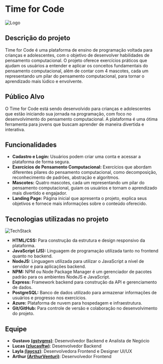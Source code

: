 # Time for Code

![Logo](https://avatars.githubusercontent.com/u/182120128?s=200&v=4)

## Descrição do projeto

Time for Code é uma plataforma de ensino de programação voltada para crianças e adolescentes, com o objetivo de desenvolver habilidades de pensamento computacional. O projeto oferece exercícios práticos que ajudam os usuários a entender e aplicar os conceitos fundamentais do pensamento computacional, além de contar com 4 mascotes, cada um representando um pilar do pensamento computacional, para tornar o aprendizado mais lúdico e envolvente.

## Público Alvo

O Time for Code está sendo desenvolvido para crianças e adolescentes que estão iniciando sua jornada na programação, com foco no desenvolvimento do pensamento computacional. A plataforma é uma ótima ferramenta para jovens que buscam aprender de maneira divertida e interativa.

## Funcionalidades

* **Cadastro e Login:** Usuários podem criar uma conta e acessar a plataforma de forma segura.
* **Exercícios de Pensamento Computacional:** Exercícios que abordam diferentes pilares do pensamento computacional, como decomposição, reconhecimento de padrões, abstração e algoritmos.
* **Mascotes:** Quatro mascotes, cada um representando um pilar do pensamento computacional, guiam os usuários e tornam o aprendizado mais divertido e engajador.
* **Landing Page:** Página inicial que apresenta o projeto, explica seus objetivos e fornece mais informações sobre o conteúdo oferecido.

## Tecnologias utilizadas no projeto
![TechStack](https://skillicons.dev/icons?i=html,css,js,nodejs,npm,express,postgres,azure,git,github)
+ **HTML/CSS:** Para construção da estrutura e design responsivo da plataforma.
+ **JavaScript (JS):** Linguagem de programação utilizada tanto no frontend quanto no backend.
+ **NodeJS:** Linguagem utilizada para utilizar o JavaScript a nível de servidor e para aplicações backend.
+ **NPM:** NPM ou Node Package Manager é um gerenciador de pacotes padrão para os ambientes NodeJS e JavaScript.
+ **Express:** Framework backend para construção da API e gerenciamento de dados.
+ **PostgreSQL:** Banco de dados utilizado para armazenar informações de usuários e progresso nos exercícios.
+ **Azure:** Plataforma de nuvem para hospedagem e infraestrutura.
+ **Git/GitHub:** Para controle de versão e colaboração no desenvolvimento do projeto.

## Equipe

- **Gustavo [(gstvgms)](https://github.com/gstvgms)**: Desenvolvedor Backend e Analista de Negócio
- **Lucas [(zlucasftw)](https://github.com/zlucasftw)**: Desenvolvedor Backend
- **Layla [(laycsz)](https://github.com/laycsz)**: Desenvolvedora Frontend e Designer UI/UX
- **Arthur [(ArthurVenturi)](https://github.com/ArthurVenturi)**: Desenvolvedor Frontend
